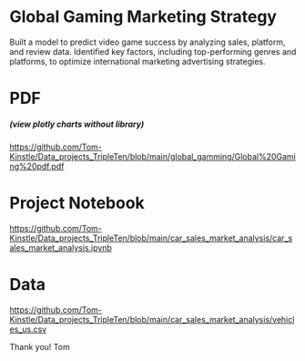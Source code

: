 # Global Gaming Marketing Strategy

Built a model to predict video game success by analyzing sales, platform, and review data. Identified key factors, including top-performing genres and platforms, to optimize international marketing advertising strategies.

# PDF
##### (view plotly charts without library)
https://github.com/Tom-Kinstle/Data_projects_TripleTen/blob/main/global_gamming/Global%20Gaming%20pdf.pdf

# Project Notebook 
https://github.com/Tom-Kinstle/Data_projects_TripleTen/blob/main/car_sales_market_analysis/car_sales_market_analysis.ipynb

# Data

https://github.com/Tom-Kinstle/Data_projects_TripleTen/blob/main/car_sales_market_analysis/vehicles_us.csv

Thank you! Tom
